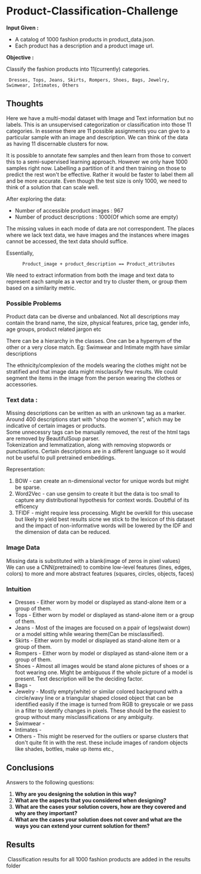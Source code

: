 # Product-Classification-Challenge

**Input Given :**  
* A catalog of 1000 fashion products in product_data.json.
* Each product has a description and a product image url.   


**Objective :**   

Classify the fashion products into 11(currently) categories.

     Dresses, Tops, Jeans, Skirts, Rompers, Shoes, Bags, Jewelry, Swimwear, Intimates, Others

## Thoughts

Here we have a multi-modal dataset with Image and Text information but no labels. This is an unsupervised categorization or classification into those 11 categories. In essense there are 11 possible assignments you can give to a particular sample with an image and description. We can think of the data as having 11 discernable clusters for now.

It is possible to annotate few samples and then learn from those to convert this to a semi-supervised learning approach. However we only have 1000 samples right now. Labelling a partition of it and then training on those to predict the rest won't be effective. Rather it would be faster to label them all and be more accurate. Even though the test size is only 1000, we need to think of a solution that can scale well. 

After exploring the data:
* Number of accessible product images : 967
* Number of product descriptions : 1000(Of which some are empty)

The missing values in each mode of data are not correspondent. The places where we lack text data, we have images and the instances where images cannot be accessed, the text data should suffice.

Essentially,
          
          Product_image + product_description == Product_attributes

We need to extract information from both the image and text data to represent each sample as a vector and try to cluster them, or group them based on a similarity metric.


### Possible Problems 

Product data can be diverse and unbalanced. Not all descriptions may contain the brand name, the size, physical features, price tag, gender info, age groups, product related jargon etc

There can be a hierarchy in the classes. One can be a hypernym of the other or a very close match. Eg: Swimwear and Intimate mgith have similar descriptions

The ethnicity/complexion of the models wearing the clothes might not be stratified and that image data might misclassify few results. We could segment the items in the image from the person wearing the clothes or accessories.



### Text data :

Missing descriptions can be written as <UNK> with an unknown tag as a marker.    
Around 400 descriptions start with "shop the women's", which may be indicative of certain images or products.     
Some unnecessry tags can be manually removed, the rest of the html tags are removed by BeautifulSoup parser.  
Tokenization and lemmatization, along with removing stopwords or punctuations.
Certain descriptions are in a different language so it would not be useful to pull pretrained embeddings.


Representation:
1) BOW - can create an n-dimensional vector for unique words but might be sparse.
2) Word2Vec - can use gensim to create it but the data is too small to capture any distributional hypothesis for context words. Doubtful of its efficency
3) TFIDF - might require less processing. Might be overkill for this usecase but likely to yield best results sicne we stick to the lexicon of this dataset and the impact of non-informative words will be lowered by the IDF and the dimension of data can be reduced. 

### Image Data

Missing data is substituted with a blank(image of zeros in pixel values)  
We can use a CNN(pretrained) to combine low-level features (lines, edges, colors) to more and more abstract features (squares, circles, objects, faces)  

### Intuition

* Dresses - Either worn by model or displayed as stand-alone item or a group of them.
* Tops -  Either worn by model or displayed as stand-alone item or a group of them.
* Jeans  - Most of the images are focused on a ppair of legs(waist down) or a model sitting while wearing them(Can be misclassified). 
* Skirts - Either worn by model or displayed as stand-alone item or a group of them.
* Rompers - Either worn by model or displayed as stand-alone item or a group of them.
* Shoes - Almost all images would be stand alone pictures of shoes or a foot wearing one. Might be ambiguous if the whole picture of a model is present. Text description will be the deciding factor.
* Bags - 
* Jewelry -  Mostly empty(white) or similar colored background with a circle/wavy line or a triangular shaped closed object that can be identified easily if the image is turned from RGB to greyscale or we pass in a filter to identify changes in pixels. These should be the easiest to group without many misclassifications or any ambiguity.
* Swimwear - 
* Intimates - 
* Others - This might be reserved for the outliers or sparse clusters that don't quite fit in with the rest. these include images of random objects like shades, bottles, make up items etc.,


## Conclusions

Answers to the following questions:
1) **Why are you designing the solution in this way?**  
2) **What are the aspects that you considered when designing?**    
3) **What are the cases your solution covers, how are they covered and why are they important?**    
4) **What are the cases your solution does not cover and what are the ways you can extend your current solution for them?**  



## Results

­ Classification results for all 1000 fashion products are added in the results folder
